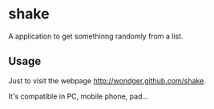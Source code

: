 # shake

A application to get somethinng randomly from a list.

## Usage

Just to visit the webpage http://wondger.github.com/shake.

It's compatible in PC, mobile phone, pad...
